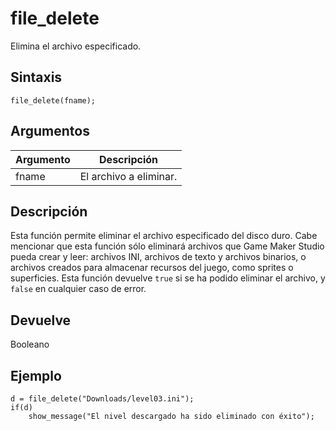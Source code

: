 # file_delete

Elimina el archivo especificado.

## Sintaxis

  
```gml  
file_delete(fname);  
```  

## Argumentos

Argumento|Descripción|  
---|---|  
fname|El archivo a eliminar.|  

## Descripción

Esta función permite eliminar el archivo especificado del disco duro. Cabe mencionar que esta función sólo eliminará archivos que Game Maker Studio pueda crear y leer: archivos INI, archivos de texto y archivos binarios, o archivos creados para almacenar recursos del juego, como sprites o superficies. Esta función devuelve `true` si se ha podido eliminar el archivo, y `false` en cualquier caso de error.

## Devuelve

Booleano

## Ejemplo

  
```gml  
d = file_delete("Downloads/level03.ini");  
if(d)  
    show_message("El nivel descargado ha sido eliminado con éxito");  
```